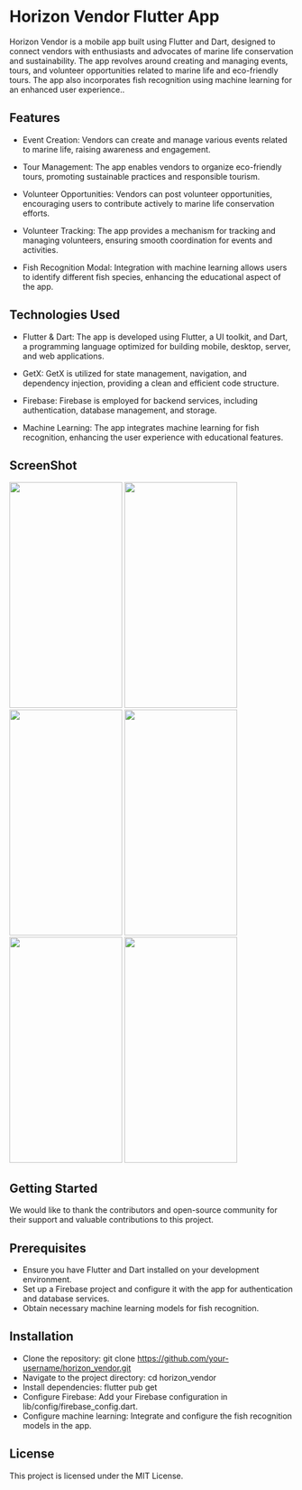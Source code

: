 
# Horizon Vendor Flutter App

Horizon Vendor is a mobile app built using Flutter and Dart, designed to connect vendors with enthusiasts and advocates of marine life conservation and sustainability. The app revolves around creating and managing events, tours, and volunteer opportunities related to marine life and eco-friendly tours. The app also incorporates fish recognition using machine learning for an enhanced user experience..


## Features

- Event Creation: Vendors can create and manage various events related to marine life, raising awareness and engagement.

- Tour Management: The app enables vendors to organize eco-friendly tours, promoting sustainable practices and responsible tourism.

- Volunteer Opportunities: Vendors can post volunteer opportunities, encouraging users to contribute actively to marine life conservation efforts.

- Volunteer Tracking: The app provides a mechanism for tracking and managing volunteers, ensuring smooth coordination for events and activities.

- Fish Recognition Modal: Integration with machine learning allows users to identify different fish species, enhancing the educational aspect of the app.

## Technologies Used

- Flutter & Dart: The app is developed using Flutter, a UI toolkit, and Dart, a programming language optimized for building mobile, desktop, server, and web applications.

- GetX: GetX is utilized for state management, navigation, and dependency injection, providing a clean and efficient code structure.

- Firebase: Firebase is employed for backend services, including authentication, database management, and storage.

- Machine Learning: The app integrates machine learning for fish recognition, enhancing the user experience with educational features.
## ScreenShot

<img src="https://github.com/Pankaj0405/horizon_vendor/assets/91046820/37a233db-32c4-4c07-bd2a-1caabfc349ca" height="400" width="200">
<img src="https://github.com/Pankaj0405/horizon_vendor/assets/91046820/fd90a216-dc0a-4845-b709-21c03dcc693e" height="400" width="200">
<img src="https://github.com/Pankaj0405/horizon_vendor/assets/91046820/e20a2ed1-7999-4f3a-ad66-3c36ef96d2e5" height="400" width="200">
<img src="https://github.com/Pankaj0405/horizon_vendor/assets/91046820/cc6fdf3f-9ec8-4c70-8c8c-5b38af7aa1f9" height="400" width="200">
<img src="https://github.com/Pankaj0405/horizon_vendor/assets/91046820/c5df5e66-ae44-4de3-8c2e-465554d276f6" height="400" width="200">
<img src="https://github.com/Pankaj0405/horizon_vendor/assets/91046820/1443397c-7034-41a6-a770-70b03f173c1f" height="400" width="200">


## Getting Started

We would like to thank the contributors and open-source community for their support and valuable contributions to this project.
## Prerequisites

- Ensure you have Flutter and Dart installed on your development environment.
- Set up a Firebase project and configure it with the app for authentication and database services.
- Obtain necessary machine learning models for fish recognition.

## Installation

- Clone the repository: git clone https://github.com/your-username/horizon_vendor.git
- Navigate to the project directory: cd horizon_vendor
- Install dependencies: flutter pub get
- Configure Firebase: Add your Firebase configuration in lib/config/firebase_config.dart.
- Configure machine learning: Integrate and configure the fish recognition models in the app.
## License

This project is licensed under the MIT License.

